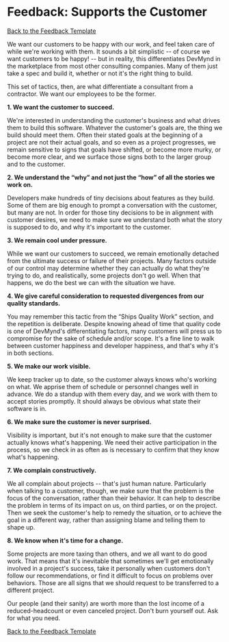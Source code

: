 # Feedback: Supports the Customer

[Back to the Feedback Template](https://github.com/devmynd/handbook/blob/master/Operations/Feedback/Feedback%20Template.md)

We want our customers to be happy with our work, and feel taken care of while we're working with them. It sounds a bit simplistic -- of course we want customers to be happy! -- but in reality, this differentiates DevMynd in the marketplace from most other consulting companies. Many of them just take a spec and build it, whether or not it's the right thing to build.

This set of tactics, then, are what differentiate a consultant from a contractor. We want our employees to be the former.

**1. We want the customer to succeed.**

We're interested in understanding the customer's business and what drives them to build this software. Whatever the customer's goals are, the thing we build should meet them. Often their stated goals at the beginning of a project are not their actual goals, and so even as a project progresses, we remain sensitive to signs that goals have shifted, or become more murky, or become more clear, and we surface those signs both to the larger group and to the customer.

**2. We understand the “why” and not just the “how” of all the stories we work on.**

Developers make hundreds of tiny decisions about features as they build.  Some of them are big enough to prompt a conversation with the customer, but many are not. In order for those tiny decisions to be in alignment with customer desires, we need to make sure we understand both what the story is supposed to do, and why it's important to the customer.

**3. We remain cool under pressure.**

While we want our customers to succeed, we remain emotionally detached from the ultimate success or failure of their projects. Many factors outside of our control may determine whether they can actually do what they're trying to do, and realistically, some projects don't go well.  When that happens, we do the best we can with the situation we have.

**4. We give careful consideration to requested divergences from our quality standards.**

You may remember this tactic from the “Ships Quality Work” section, and the repetition is deliberate. Despite knowing ahead of time that quality code is one of DevMynd's differentiating factors, many customers will press us to compromise for the sake of schedule and/or scope. It's a fine line to walk between customer happiness and developer happiness, and that's why it's in both sections.

**5. We make our work visible.**

We keep tracker up to date, so the customer always knows who's working on what. We apprise them of schedule or personnel changes well in advance. We do a standup with them every day, and we work with them to accept stories promptly. It should always be obvious what state their software is in.

**6. We make sure the customer is never surprised.**

Visibility is important, but it's not enough to make sure that the customer actually knows what's happening. We need their active participation in the process, so we check in as often as is necessary to confirm that they know what's happening.

**7. We complain constructively.**

We all complain about projects -- that's just human nature. Particularly when talking to a customer, though, we make sure that the problem is the focus of the conversation, rather than their behavior. It can help to describe the problem in terms of its impact on us, on third parties, or on the project. Then we seek the customer's help to remedy the situation, or to achieve the goal in a different way, rather than assigning blame and telling them to shape up.

**8. We know when it's time for a change.**

Some projects are more taxing than others, and we all want to do good work. That means that it's inevitable that sometimes we'll get emotionally involved in a project's success, take it personally when customers don't follow our recommendations, or find it difficult to focus on problems over behaviors. Those are all signs that we should request to be transferred to a different project.

Our people (and their sanity) are worth more than the lost income of a reduced-headcount or even canceled project. Don't burn yourself out. Ask for what you need.

[Back to the Feedback Template](https://github.com/devmynd/handbook/blob/master/Operations/Feedback/Feedback%20Template.md)
